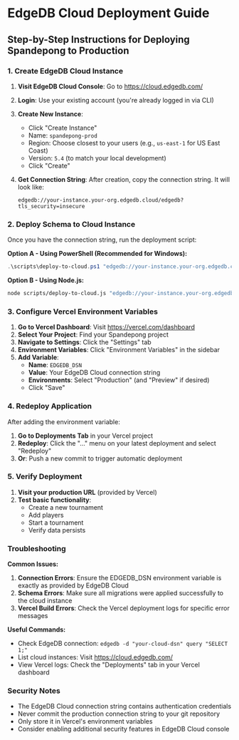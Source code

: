# EdgeDB Cloud Deployment Guide

## Step-by-Step Instructions for Deploying Spandepong to Production

### 1. Create EdgeDB Cloud Instance

1. **Visit EdgeDB Cloud Console**: Go to https://cloud.edgedb.com/
2. **Login**: Use your existing account (you're already logged in via CLI)
3. **Create New Instance**:
   - Click "Create Instance"
   - Name: `spandepong-prod`
   - Region: Choose closest to your users (e.g., `us-east-1` for US East Coast)
   - Version: `5.4` (to match your local development)
   - Click "Create"

4. **Get Connection String**: After creation, copy the connection string. It will look like:
   ```
   edgedb://your-instance.your-org.edgedb.cloud/edgedb?tls_security=insecure
   ```

### 2. Deploy Schema to Cloud Instance

Once you have the connection string, run the deployment script:

**Option A - Using PowerShell (Recommended for Windows):**
```powershell
.\scripts\deploy-to-cloud.ps1 "edgedb://your-instance.your-org.edgedb.cloud/edgedb?tls_security=insecure"
```

**Option B - Using Node.js:**
```bash
node scripts/deploy-to-cloud.js "edgedb://your-instance.your-org.edgedb.cloud/edgedb?tls_security=insecure"
```

### 3. Configure Vercel Environment Variables

1. **Go to Vercel Dashboard**: Visit https://vercel.com/dashboard
2. **Select Your Project**: Find your Spandepong project
3. **Navigate to Settings**: Click the "Settings" tab
4. **Environment Variables**: Click "Environment Variables" in the sidebar
5. **Add Variable**:
   - **Name**: `EDGEDB_DSN`
   - **Value**: Your EdgeDB Cloud connection string
   - **Environments**: Select "Production" (and "Preview" if desired)
   - Click "Save"

### 4. Redeploy Application

After adding the environment variable:

1. **Go to Deployments Tab** in your Vercel project
2. **Redeploy**: Click the "..." menu on your latest deployment and select "Redeploy"
3. **Or**: Push a new commit to trigger automatic deployment

### 5. Verify Deployment

1. **Visit your production URL** (provided by Vercel)
2. **Test basic functionality**:
   - Create a new tournament
   - Add players
   - Start a tournament
   - Verify data persists

### Troubleshooting

**Common Issues:**

1. **Connection Errors**: Ensure the EDGEDB_DSN environment variable is exactly as provided by EdgeDB Cloud
2. **Schema Errors**: Make sure all migrations were applied successfully to the cloud instance
3. **Vercel Build Errors**: Check the Vercel deployment logs for specific error messages

**Useful Commands:**

- Check EdgeDB connection: `edgedb -d "your-cloud-dsn" query "SELECT 1;"`
- List cloud instances: Visit https://cloud.edgedb.com/
- View Vercel logs: Check the "Deployments" tab in your Vercel dashboard

### Security Notes

- The EdgeDB Cloud connection string contains authentication credentials
- Never commit the production connection string to your git repository
- Only store it in Vercel's environment variables
- Consider enabling additional security features in EdgeDB Cloud console
